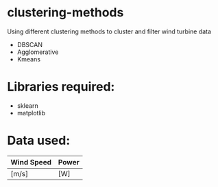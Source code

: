 # clustering-methods

Using different clustering methods to cluster and filter wind turbine data
* DBSCAN
* Agglomerative
* Kmeans

# Libraries required:

* sklearn
* matplotlib

# Data used:

Wind Speed  | Power
------------- | -------------
[m/s]  | [W]

